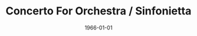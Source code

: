 ---
discogs_id: 4464698
discogs_master_id: 616525
title: Concerto For Orchestra / Sinfonietta
artists: ['George Szell', 'The Cleveland Orchestra']
date: 1966-01-01
genre: ['Classical']
image: Concerto For Orchestra - Sinfonietta-4464698.jpg
label: Columbia Masterworks
country: US
category: Classical
---